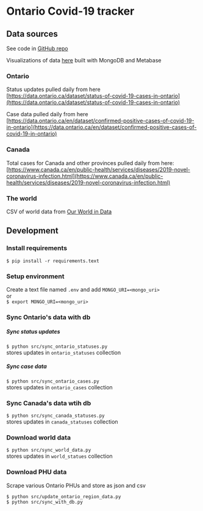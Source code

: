 # Ontario Covid-19 tracker

## Data sources

See code in [GitHub repo](https://github.com/Russell-Pollari/ontario-covid19)

Visualizations of data [here](https://russell-pollari.github.io/ontario-covid19/) built with MongoDB and Metabase


### Ontario
Status updates pulled daily from here [https://data.ontario.ca/dataset/status-of-covid-19-cases-in-ontario](https://data.ontario.ca/dataset/status-of-covid-19-cases-in-ontario)

Case data pulled daily from here [https://data.ontario.ca/en/dataset/confirmed-positive-cases-of-covid-19-in-ontario](https://data.ontario.ca/en/dataset/confirmed-positive-cases-of-covid-19-in-ontario)

### Canada
Total cases for Canada and other provinces pulled daily from here:
[https://www.canada.ca/en/public-health/services/diseases/2019-novel-coronavirus-infection.html](https://www.canada.ca/en/public-health/services/diseases/2019-novel-coronavirus-infection.html)


### The world
CSV of world data from [Our World in Data](https://ourworldindata.org/coronavirus-source-data)


## Development

### Install requirements
`$ pip install -r requirements.text`

### Setup environment
Create a text file named `.env` and
add `MONGO_URI=<mongo_uri>`  
or  
`$ export MONGO_URI=<mongo_uri>`


### Sync Ontario's data with db
##### Sync status updates  
`$ python src/sync_ontario_statuses.py`  
stores updates in `ontario_statuses` collection

##### Sync case data  
`$ python src/sync_ontario_cases.py`  
stores updates in `ontario_cases` collection


### Sync Canada's data wtih db
`$ python src/sync_canada_statuses.py`  
stores updates in `canada_statuses` collection


### Download world data
`$ python src/sync_world_data.py`  
stores updates in `world_statues` collection


### Download PHU data
Scrape various Ontario PHUs and store as json and csv
```
$ python src/update_ontario_region_data.py
$ python src/sync_with_db.py
```
